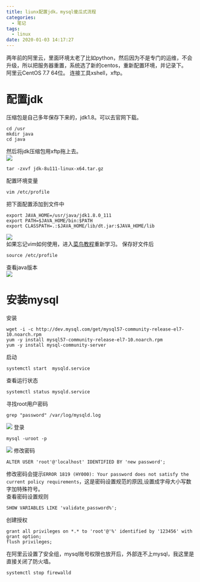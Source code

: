 ```yaml
---
title: liunx配置jdk，mysql傻瓜式流程
categories:
  - 笔记
tags:
  - linux
date: 2020-01-03 14:17:27
---
```


两年前的阿里云，里面环境太老了比如python，然后因为不是专门的运维，不会升级，所以把服务器重置，系统选了新的centos，重新配置环境，并记录下。  
阿里云CentOS 7.7 64位。
连接工具xshell，xftp。<!--more -->
# 配置jdk
压缩包是自己多年保存下来的，jdk1.8。可以去官网下载。
``` shell
cd /usr
mkdir java
cd java
```
然后将jdk压缩包用xftp拖上去。  
![](https://xiaoguaiblog.oss-cn-shanghai.aliyuncs.com/%E5%B0%8F%E6%80%AA%E5%8D%9A%E5%AE%A2%E5%9B%BE%E7%89%87/liunx/1.png)
```
tar -zxvf jdk-8u111-linux-x64.tar.gz
```
配置环境变量
```
vim /etc/profile
```
把下面配置添加到文件中
```
export JAVA_HOME=/usr/java/jdk1.8.0_111
export PATH=$JAVA_HOME/bin:$PATH
export CLASSPATH=.:$JAVA_HOME/lib/dt.jar:$JAVA_HOME/lib
```
![](https://xiaoguaiblog.oss-cn-shanghai.aliyuncs.com/%E5%B0%8F%E6%80%AA%E5%8D%9A%E5%AE%A2%E5%9B%BE%E7%89%87/liunx/2.png)  
如果忘记vim如何使用，进入[菜鸟教程](https://www.runoob.com/linux/linux-vim.html)重新学习。
保存好文件后
```
source /etc/profile
```
查看java版本  
![](https://xiaoguaiblog.oss-cn-shanghai.aliyuncs.com/%E5%B0%8F%E6%80%AA%E5%8D%9A%E5%AE%A2%E5%9B%BE%E7%89%87/liunx/3.png)


# 安装mysql
安装
```
wget -i -c http://dev.mysql.com/get/mysql57-community-release-el7-10.noarch.rpm
yum -y install mysql57-community-release-el7-10.noarch.rpm
yum -y install mysql-community-server
```
启动
```
systemctl start  mysqld.service
```
查看运行状态
```
systemctl status mysqld.service
```
寻找root用户密码
```
grep "password" /var/log/mysqld.log
```
![](https://xiaoguaiblog.oss-cn-shanghai.aliyuncs.com/%E5%B0%8F%E6%80%AA%E5%8D%9A%E5%AE%A2%E5%9B%BE%E7%89%87/liunx/4.png)
登录
```
mysql -uroot -p
```
![](https://xiaoguaiblog.oss-cn-shanghai.aliyuncs.com/%E5%B0%8F%E6%80%AA%E5%8D%9A%E5%AE%A2%E5%9B%BE%E7%89%87/liunx/5.png)
修改密码
```
ALTER USER 'root'@'localhost' IDENTIFIED BY 'new password';
```
修改密码会提示`ERROR 1819 (HY000): Your password does not satisfy the current policy requirements`，这是密码设置规范的原因,设置成字母大小写数字加特殊符号。  
查看密码设置规则
```
SHOW VARIABLES LIKE 'validate_password%';
```
创建授权
```
grant all privileges on *.* to 'root'@'%' identified by '123456' with grant option;
flush privileges;
```
在阿里云设置了安全组，mysql账号权限也放开后，外部连不上mysql，我这里是直接关闭了防火墙。
```
systemctl stop firewalld
```